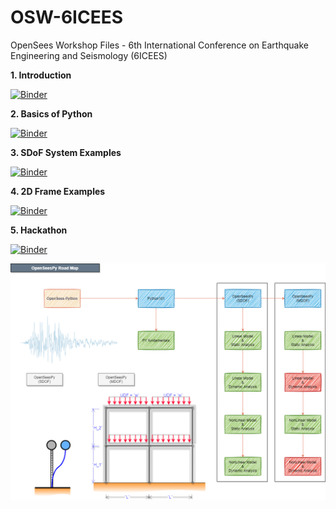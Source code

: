 # OSW-6ICEES
OpenSees Workshop Files - 6th International Conference on Earthquake Engineering and Seismology (6ICEES)

**1. Introduction**

[![Binder](https://mybinder.org/badge_logo.svg)](https://mybinder.org/v2/gh/volkanozsarac/OSW-6ICEES/HEAD?filepath=1.%20Introduction.ipynb)

**2. Basics of Python**

[![Binder](https://mybinder.org/badge_logo.svg)](https://mybinder.org/v2/gh/volkanozsarac/OSW-6ICEES/HEAD?filepath=2.%20Basics.ipynb)

**3. SDoF System Examples**

[![Binder](https://mybinder.org/badge_logo.svg)](https://mybinder.org/v2/gh/volkanozsarac/OSW-6ICEES/HEAD?filepath=3.%20SDoF.ipynb)

**4. 2D Frame Examples**

[![Binder](https://mybinder.org/badge_logo.svg)](https://mybinder.org/v2/gh/volkanozsarac/OSW-6ICEES/HEAD?filepath=4.%20Frame.ipynb)

**5. Hackathon**

[![Binder](https://mybinder.org/badge_logo.svg)](https://mybinder.org/v2/gh/volkanozsarac/OSW-6ICEES/HEAD?filepath=5.%20Hackathon.ipynb)

<img src="./img/aad_OSW-6ICEES.drawio.png">
